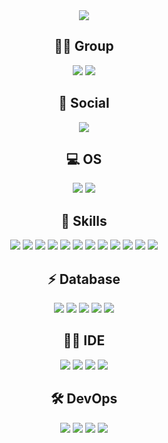 <div align="center">
  <img src="https://capsule-render.vercel.app/api?type=waving&color=BDBDC8&height=150&section=header" style="pointer-events: none; cursor: default;" />

  <h2>🤜🤛 Group</h2>

  <img src="https://img.shields.io/badge/Discord-7289DA?style=for-the-badge&logo=discord&logoColor=white" style="pointer-events: none; cursor: default;" />
  <img src="https://img.shields.io/badge/Slack-4A154B?style=for-the-badge&logo=slack&logoColor=white" style="pointer-events: none; cursor: default;" />


  <h2>👨 Social</h2>
  <a href="https://github.com/lhmin0817">
    <img src="https://img.shields.io/badge/GitHub-100000?style=for-the-badge&logo=github&logoColor=white" style="pointer-events: none; cursor: default;" />
  </a>

  <h2>💻 OS</h2>
  <img src="https://img.shields.io/badge/Linux-FCC624?style=for-the-badge&logo=linux&logoColor=black" style="pointer-events: none; cursor: default;" />
  <img src="https://img.shields.io/badge/Windows-0078D6?style=for-the-badge&logo=windows&logoColor=white" style="pointer-events: none; cursor: default;" />

  <h2>🚀 Skills</h2>
  <img src="https://img.shields.io/badge/Java-ED8B00?style=for-the-badge&logo=openjdk&logoColor=white" style="pointer-events: none; cursor: default;" />
  <img src="https://img.shields.io/badge/Spring_Framework-6DB33F?style=for-the-badge&logo=spring&logoColor=white" style="pointer-events: none; cursor: default;" />
  <img src="https://img.shields.io/badge/Spring_Boot-6DB33F?style=for-the-badge&logo=spring-boot&logoColor=white" style="pointer-events: none; cursor: default;" />
  <img src="https://img.shields.io/badge/Python-3776AB?style=for-the-badge&logo=python&logoColor=white" style="pointer-events: none; cursor: default;" />
  <img src="https://img.shields.io/badge/JavaScript-F7DF1E?style=for-the-badge&logo=JavaScript&logoColor=white" style="pointer-events: none; cursor: default;" />
  <img src="https://img.shields.io/badge/HTML-239120?style=for-the-badge&logo=html5&logoColor=white" style="pointer-events: none; cursor: default;" />
  <img src="https://img.shields.io/badge/CSS-1572B6?style=for-the-badge&logo=css3&logoColor=white" style="pointer-events: none; cursor: default;" />
  <img src="https://img.shields.io/badge/Node.js-43853D?style=for-the-badge&logo=node.js&logoColor=white" style="pointer-events: none; cursor: default;" />
  <img src="https://img.shields.io/badge/React-20232A?style=for-the-badge&logo=react&logoColor=61DAFB" style="pointer-events: none; cursor: default;" />
  <img src="https://img.shields.io/badge/Bootstrap-7952B3?style=for-the-badge&logo=bootstrap&logoColor=white" style="pointer-events: none; cursor: default;" />
  <img src="https://img.shields.io/badge/Docker-2496ED?style=for-the-badge&logo=docker&logoColor=white" style="pointer-events: none; cursor: default;" />
  <img src="https://img.shields.io/badge/Kubernetes-326CE5?style=for-the-badge&logo=kubernetes&logoColor=white" style="pointer-events: none; cursor: default;" />

  <h2>⚡ Database</h2>
  <img src="https://img.shields.io/badge/Oracle-F80000?style=for-the-badge&logo=Oracle&logoColor=white" style="pointer-events: none; cursor: default;" />
  <img src="https://img.shields.io/badge/MySQL-005C84?style=for-the-badge&logo=mysql&logoColor=white" style="pointer-events: none; cursor: default;" />
  <img src="https://img.shields.io/badge/SQLite-07405E?style=for-the-badge&logo=sqlite&logoColor=white" style="pointer-events: none; cursor: default;" />
  <img src="https://img.shields.io/badge/MariaDB-003545?style=for-the-badge&logo=mariadb&logoColor=white" style="pointer-events: none; cursor: default;" />
  <img src="https://img.shields.io/badge/MongoDB-4EA94B?style=for-the-badge&logo=mongodb&logoColor=white" style="pointer-events: none; cursor: default;" />

  <h2>👩‍💻 IDE</h2>
  <img src="https://img.shields.io/badge/Eclipse-2C2255?style=for-the-badge&logo=eclipse&logoColor=white" style="pointer-events: none; cursor: default;" />
  <img src="https://img.shields.io/badge/IntelliJ_IDEA-000000.svg?style=for-the-badge&logo=intellij-idea&logoColor=white" style="pointer-events: none; cursor: default;" />
  <img src="https://img.shields.io/badge/PyCharm-000000.svg?&style=for-the-badge&logo=PyCharm&logoColor=white" style="pointer-events: none; cursor: default;" />
  <img src="https://img.shields.io/badge/Visual_Studio-5C2D91?style=for-the-badge&logo=visual%20studio&logoColor=white" style="pointer-events: none; cursor: default;" />

  <h2>🛠️ DevOps</h2>
  <img src="https://img.shields.io/badge/Docker-2496ED?style=for-the-badge&logo=docker&logoColor=white" style="pointer-events: none; cursor: default;" />
  <img src="https://img.shields.io/badge/Kubernetes-326CE5?style=for-the-badge&logo=kubernetes&logoColor=white" style="pointer-events: none; cursor: default;" />
  <img src="https://img.shields.io/badge/AWS-232F3E?style=for-the-badge&logo=amazon-aws&logoColor=white" style="pointer-events: none; cursor: default;" />

  <img src="https://capsule-render.vercel.app/api?type=waving&color=BDBDC8&height=150&section=footer" style="pointer-events: none; cursor: default;" />
</div>
